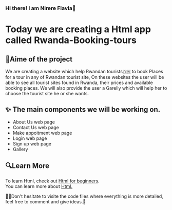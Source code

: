 ### Hi there! I am Nirere Flavia👋

<h1>Today we are creating a Html app called Rwanda-Booking-tours</h1>

## 🎯Aime of the project
We are creating a website which help Rwandan tourists🇷🇼 to book Places for a tour in any of Rwandan tourist site, On these websites the user will be able to see all tourist sites found in Rwanda, their prices and available booking places. We will also 
provide the user a Garelly which will help her to choose the tourist site he or she wants.

## ✨ The main components we will be working on.
  * About Us web page
  * Contact Us web page 
  * Make appoitment web page
  * Login web page
  * Sign up web page
  * Gallery

## 🔍Learn More
To learn Html, check out [Html for beginners](https://html.com/).\
You can learn more about [Html.](https://www.w3schools.com/html/default.asp)

🧑‍💻Don't hesitate to visite the code files where everything is more detailed, feel free to comment and give ideas.👋
